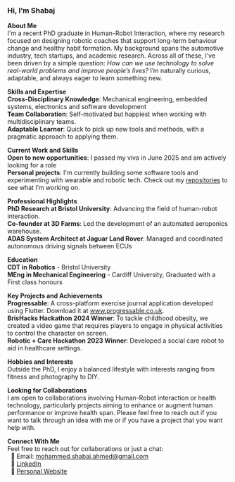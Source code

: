 ### Hi, I’m Shabaj

**About Me** <br />
I'm a recent PhD graduate in Human-Robot Interaction, where my research focused on designing robotic coaches that support long-term behaviour change and healthy habit formation. My background spans the automotive industry, tech startups, and academic research. Across all of these, I’ve been driven by a simple question: _How can we use technology to solve real-world problems and improve people’s lives?_ I’m naturally curious, adaptable, and always eager to learn something new.

**Skills and Expertise** <br />
**Cross-Disciplinary Knowledge**: Mechanical engineering, embedded systems, electronics and software development <br />
**Team Collaboration**: Self-motivated but happiest when working with multidisciplinary teams. <br />
**Adaptable Learner**: Quick to pick up new tools and methods, with a pragmatic approach to applying them. <br />

**Current Work and Skills** <br />
**Open to new opportunities**: I passed my viva in June 2025 and am actively looking for a role <br />
**Personal projects**: I'm currently building some software tools and experimenting with wearable and robotic tech. Check out my [repositories](https://github.com/shabaj-ahmed?tab=repositories) to see what I’m working on.

**Professional Highlights** <br />
**PhD Research at Bristol University**: Advancing the field of human-robot interaction. <br />
**Co-founder at 3D Farms**: Led the development of an automated aeroponics warehouse. <br />
**ADAS System Architect at Jaguar Land Rover**: Managed and coordinated autonomous driving signals between ECUs <br />

**Education** <br />
**CDT in Robotics** - Bristol University <br />
**MEng in Mechanical Engineering** - Cardiff University, Graduated with a First class honours<br />

**Key Projects and Achievements** <br />
**Progressable**: A cross-platform exercise journal application developed using Flutter. Download it at www.progressable.co.uk.  
**BrisHacks Hackathon 2024 Winner**: To tackle childhood obesity, we created a video game that requires players to engage in physical activities to control the character on screen. <br />
**Robotic + Care Hackathon 2023 Winner**: Developed a social care robot to aid in healthcare settings. <br />

**Hobbies and Interests** <br />
Outside the PhD, I enjoy a balanced lifestyle with interests ranging from fitness and photography to DIY. <br />

**Looking for Collaborations** <br />
I am open to collaborations involving Human-Robot interaction or health technology, particularly projects aiming to enhance or augment human performance or improve health span. Please feel free to reach out if you want to talk through an idea with me or if you have a project that you want help with. <br />

**Connect With Me** <br />
Feel free to reach out for collaborations or just a chat: <br />
&nbsp; 📧 Email: mohammed.shabaj.ahmed@gmail.com <br />
&nbsp; 🔗 [LinkedIn](https://www.linkedin.com/in/mohammed-shabaj-ahmed/) <br />
&nbsp; 🔗 [Personal Website](https://shabajahmed.com/) <br />
